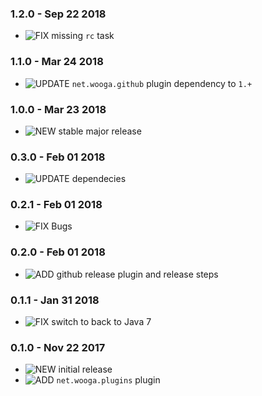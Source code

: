 ### 1.2.0 - Sep 22 2018

* ![FIX] missing `rc` task

### 1.1.0 - Mar 24 2018

* ![UPDATE] `net.wooga.github` plugin dependency to `1.+`

### 1.0.0 - Mar 23 2018

* ![NEW] stable major release

### 0.3.0 - Feb 01 2018

* ![UPDATE] dependecies

### 0.2.1 - Feb 01 2018

* ![FIX] Bugs

### 0.2.0 - Feb 01 2018

* ![ADD] github release plugin and release steps

### 0.1.1 - Jan 31 2018

* ![FIX] switch to back to Java 7

### 0.1.0 - Nov 22 2017

* ![NEW] initial release
* ![ADD] `net.wooga.plugins` plugin


<!-- START icon Id's -->

[NEW]:http://atlas-resources.wooga.com/icons/icon_new.svg "New"
[ADD]:http://atlas-resources.wooga.com/icons/icon_add.svg "Add"
[IMPROVE]:http://atlas-resources.wooga.com/icons/icon_improve.svg "IMPROVE"
[CHANGE]:http://atlas-resources.wooga.com/icons/icon_change.svg "Change"
[FIX]:http://atlas-resources.wooga.com/icons/icon_fix.svg "Fix"
[UPDATE]:http://atlas-resources.wooga.com/icons/icon_update.svg "Update"

[BREAK]:http://atlas-resources.wooga.com/icons/icon_break.svg "Break"
[REMOVE]:http://atlas-resources.wooga.com/icons/icon_remove.svg "Remove"
[IOS]:http://atlas-resources.wooga.com/icons/icon_iOS.svg "iOS"
[ANDROID]:http://atlas-resources.wooga.com/icons/icon_android.svg "Android"
[WEBGL]:http://atlas-resources.wooga.com/icons/icon_webGL.svg "Web:GL"

<!-- END icon Id's -->
